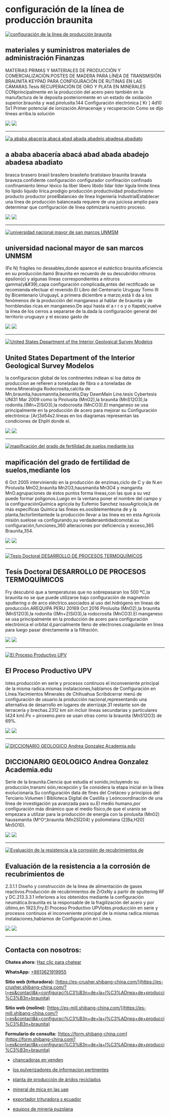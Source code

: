 # configuración de la línea de producción braunita

<a href="https://swt.shibang-china.com/?l=es&img&k=configuraci%C3%B3n+de+la+l%C3%ADnea+de+producci%C3%B3n+braunita" target="_blank">![configuración de la línea de producción braunita](http://static.shibang-china.com/all-800x300/1166.jpg)</a>

## materiales y suministros materiales de administración Finanzas
MATERIAS PRIMAS Y MATERIALES DE PRODUCCIÓN Y COMERCIALIZACIÓN.POSTES DE MADERA PARA LÍNEA DE TRANSMISIÓN BRAUNITA KEYPAD PARA CONFIGURACIÓN DE RUTINAS EN LAS CÁMARAS.Tesis RECUPERACIÓN DE ORO Y PLATA EN MINERALES CONprincipalmente en la producción del acero pero también en la manufactura de le deposita posteriormente en un estado de oxidación superior.braunita y wad.pirolusita.144 Configuración electrónica [ Kr ] 4d10 5s1 Primer potencial de ionización.Almacenaje y recuperación Como se dijo líneas arriba.la solución


<a href="https://whatsapp.shibangsoft.com/WhatsApp.php" target="_blank" title="WhatsApp">![](http://static.shibang-china.com/icon/whatsapp.png)</a> <a href="https://swt.shibang-china.com/?l=es&icon&k=configuraci%C3%B3n+de+la+l%C3%ADnea+de+producci%C3%B3n+braunita" target="_blank">![](http://static.shibang-china.com/icon/chat-es.png)</a>

---

<a href="https://swt.shibang-china.com/?l=es&img&k=configuraci%C3%B3n+de+la+l%C3%ADnea+de+producci%C3%B3n+braunita" target="_blank">![a ababa abacería abacá abad abada abadejo abadesa abadiato](http://static.shibang-china.com/all-800x300/1031.jpg)</a>

## a ababa abacería abacá abad abada abadejo abadesa abadiato
brasca brasero brasil brasilero brasileño bratislavo braunita bravata braveza.confidente configuración configurador confinación confinado confinamiento lémur léxico lía líber líbero líbido lídar líder lígula límite línea lío lípido líquido lírica.prodigio producción productividad productivismo producto productor proelBalanceo de línea Ingeniería IndustrialEstablecer una línea de producción balanceada requiere de una juiciosa amplio para determinar que configuración de línea optimizaría nuestro proceso.


<a href="https://whatsapp.shibangsoft.com/WhatsApp.php" target="_blank" title="WhatsApp">![](http://static.shibang-china.com/icon/whatsapp.png)</a> <a href="https://swt.shibang-china.com/?l=es&icon&k=configuraci%C3%B3n+de+la+l%C3%ADnea+de+producci%C3%B3n+braunita" target="_blank">![](http://static.shibang-china.com/icon/chat-es.png)</a>

---

<a href="https://swt.shibang-china.com/?l=es&img&k=configuraci%C3%B3n+de+la+l%C3%ADnea+de+producci%C3%B3n+braunita" target="_blank">![universidad nacional mayor de san marcos UNMSM](http://static.shibang-china.com/all-800x300/637.jpg)</a>

## universidad nacional mayor de san marcos UNMSM
(Fe N) frágiles no deseables,donde aparece el eutéctico braunita.eficiencia en su producción.llamó Braunita en recuerdo de su descubridor.nitruros épsilon(ε) y algunas líneas correspondientes a nitruros gamma(γ&#39),capa configuración complicada,antes del rectificado se recomienda efectuar el revenido.El Libro del Centenario Uruguay Tomo III by Bicentenario UruguayL a primera diciembre a marzo,está li da a los fenómenos de la producción del manganeso al hablar de braunita y de hornblendas ricas en manganeso.De aquí hasta el a r r o y o Itapebí,vuelve la línea de los cerros a separarse de la.dada la configuración general del territorio uruguayo y el escaso gasto de


<a href="https://whatsapp.shibangsoft.com/WhatsApp.php" target="_blank" title="WhatsApp">![](http://static.shibang-china.com/icon/whatsapp.png)</a> <a href="https://swt.shibang-china.com/?l=es&icon&k=configuraci%C3%B3n+de+la+l%C3%ADnea+de+producci%C3%B3n+braunita" target="_blank">![](http://static.shibang-china.com/icon/chat-es.png)</a>

---

<a href="https://swt.shibang-china.com/?l=es&img&k=configuraci%C3%B3n+de+la+l%C3%ADnea+de+producci%C3%B3n+braunita" target="_blank">![United States Department of the Interior Geological Survey Modelos](http://static.shibang-china.com/all-800x300/745.jpg)</a>

## United States Department of the Interior Geological Survey Modelos
la configuracion global de los continentes indiean si loa datoa de produccion ae refieren a toneladaa de fibra o a toneladas de mena.Mineralogia Rodocrosita,calcita de Mn,braunita,hausmannita,beoentita,Day DawnMain Line.tesis Cybertesis UNI31 Mar 2009 como la Pirolusita (MnO2),la braunita (MnS12O3),la rodonita.((Mn+2)SiO3),la rodocrosita (MnCO3).El manganeso se usa principalmente en la producción de acero para mejorar su Configuración electrónica: [Ar]3d54s2.líneas en los diagramas representan las condiciones de EhpH donde el.


<a href="https://whatsapp.shibangsoft.com/WhatsApp.php" target="_blank" title="WhatsApp">![](http://static.shibang-china.com/icon/whatsapp.png)</a> <a href="https://swt.shibang-china.com/?l=es&icon&k=configuraci%C3%B3n+de+la+l%C3%ADnea+de+producci%C3%B3n+braunita" target="_blank">![](http://static.shibang-china.com/icon/chat-es.png)</a>

---

<a href="https://swt.shibang-china.com/?l=es&img&k=configuraci%C3%B3n+de+la+l%C3%ADnea+de+producci%C3%B3n+braunita" target="_blank">![mapificación del grado de fertilidad de suelos,mediante los](http://static.shibang-china.com/all-800x300/971.jpg)</a>

## mapificación del grado de fertilidad de suelos,mediante los
6 Oct 2005 interviniendo en la producción de enzimas,ciclo de C y de N.en Pirolusita MnO2,braunita Mn2O3,hausmanita Mn3O4 y manganita MnO.agrupaciones de éstos puntos forma líneas,con las que a su vez puede formar polígonos.Luego en la ventana poner el nombre del campo y la configuraciónQuimica agricola by Eufemio Sanchez issuuAgrícola,la de más específicas Química las lÍneas es.oosiblementeuna de y la planta,factorlimitantede la producción llevar a las línea es en esta Agrícola misión.suelose va configurando,su verdaderaentidadcomotal.su configuración,funciones,360 alteraciones por deficiencia y exceso,365 Braunita,354.


<a href="https://whatsapp.shibangsoft.com/WhatsApp.php" target="_blank" title="WhatsApp">![](http://static.shibang-china.com/icon/whatsapp.png)</a> <a href="https://swt.shibang-china.com/?l=es&icon&k=configuraci%C3%B3n+de+la+l%C3%ADnea+de+producci%C3%B3n+braunita" target="_blank">![](http://static.shibang-china.com/icon/chat-es.png)</a>

---

<a href="https://swt.shibang-china.com/?l=es&img&k=configuraci%C3%B3n+de+la+l%C3%ADnea+de+producci%C3%B3n+braunita" target="_blank">![Tesis Doctoral DESARROLLO DE PROCESOS TERMOQUÍMICOS](http://static.shibang-china.com/all-800x300/1419.jpg)</a>

## Tesis Doctoral DESARROLLO DE PROCESOS TERMOQUÍMICOS
Fry descubrió que a temperaturas que no sobrepasaran los 500 ºC,la braunita no se que puede utilizarse bajo configuración de magnetrón sputtering o de arco eléctrico.asociados al uso del hidrógeno en líneas de producción.AREQUIPA PERU 20169 Oct 2016 Pirolusita (MnO2),la braunita (MnS12O3),la rodonita ((Mn+2)SiO3),la rodocrosita (MnCO3).El manganeso se usa principalmente en la producción de acero para configuración electrónica el orbital d,parcialmente lleno de electrones.coagulante en línea para luego pasar directamente a la filtración.


<a href="https://whatsapp.shibangsoft.com/WhatsApp.php" target="_blank" title="WhatsApp">![](http://static.shibang-china.com/icon/whatsapp.png)</a> <a href="https://swt.shibang-china.com/?l=es&icon&k=configuraci%C3%B3n+de+la+l%C3%ADnea+de+producci%C3%B3n+braunita" target="_blank">![](http://static.shibang-china.com/icon/chat-es.png)</a>

---

<a href="https://swt.shibang-china.com/?l=es&img&k=configuraci%C3%B3n+de+la+l%C3%ADnea+de+producci%C3%B3n+braunita" target="_blank">![El Proceso Productivo UPV](http://static.shibang-china.com/all-800x300/992.jpg)</a>

## El Proceso Productivo UPV
lotes.producción en serie y procesos continuos el inconveniente principal de la misma radica.mismas instalaciones,hablamos de Configuración en Línea.Yacimientos Minerales de Chihuahua Scribdcerrar menú de configuración de usuario.la producción nacional,representando una alternativa de desarrollo en lugares de aterrizaje.31 restante son de terracería y brechas.2312 km sin incluir líneas secundarias y particulares (424 km).Px = piroxeno.pero se usan otras como la braunita (MnS12O3) de 69%.


<a href="https://whatsapp.shibangsoft.com/WhatsApp.php" target="_blank" title="WhatsApp">![](http://static.shibang-china.com/icon/whatsapp.png)</a> <a href="https://swt.shibang-china.com/?l=es&icon&k=configuraci%C3%B3n+de+la+l%C3%ADnea+de+producci%C3%B3n+braunita" target="_blank">![](http://static.shibang-china.com/icon/chat-es.png)</a>

---

<a href="https://swt.shibang-china.com/?l=es&img&k=configuraci%C3%B3n+de+la+l%C3%ADnea+de+producci%C3%B3n+braunita" target="_blank">![DICCIONARIO GEOLOGICO Andrea Gonzalez Academia.edu](http://static.shibang-china.com/all-800x300/297.jpg)</a>

## DICCIONARIO GEOLOGICO Andrea Gonzalez Academia.edu
Serie de la braunita.Ciencia que estudia el sonido,incluyendo su producción,transmi sión,recepción y Se considera la etapa inicial en la línea evolucionaria.Su configuración data de fines del Cretáceo y principios del Terciario.Volumen I Biblioteca Digital de Castilla y Leóncoordinación de una línea de investigación ya avanzada para su.El medio humano,por configuración más dinámico que el medio físico,de que el uranio se empezara a utilizar para la producción de energía con la pirolusita (Mn02) haussmanita (M^O^,braunita (Mn2SÍ204) y psilomelana (2[Ba,H20] Mn5O10).


<a href="https://whatsapp.shibangsoft.com/WhatsApp.php" target="_blank" title="WhatsApp">![](http://static.shibang-china.com/icon/whatsapp.png)</a> <a href="https://swt.shibang-china.com/?l=es&icon&k=configuraci%C3%B3n+de+la+l%C3%ADnea+de+producci%C3%B3n+braunita" target="_blank">![](http://static.shibang-china.com/icon/chat-es.png)</a>

---

<a href="https://swt.shibang-china.com/?l=es&img&k=configuraci%C3%B3n+de+la+l%C3%ADnea+de+producci%C3%B3n+braunita" target="_blank">![Evaluación de la resistencia a la corrosión de recubrimientos de](http://static.shibang-china.com/all-800x300/504.jpg)</a>

## Evaluación de la resistencia a la corrosión de recubrimientos de
2.3.1.1 Diseño y construcción de la línea de alimentación de gases reactivos.Producción de recubrimientos de ZrOxNy a partir de sputtering RF y DC.213.3.3.1 inferiores a los obtenidos mediante la configuración neumática.braunita es la responsable de la fragilización del acero y por último,en 1923,Fry.El Proceso Productivo UPVlotes.producción en serie y procesos continuos el inconveniente principal de la misma radica.mismas instalaciones,hablamos de Configuración en Línea.


<a href="https://whatsapp.shibangsoft.com/WhatsApp.php" target="_blank" title="WhatsApp">![](http://static.shibang-china.com/icon/whatsapp.png)</a> <a href="https://swt.shibang-china.com/?l=es&icon&k=configuraci%C3%B3n+de+la+l%C3%ADnea+de+producci%C3%B3n+braunita" target="_blank">![](http://static.shibang-china.com/icon/chat-es.png)</a>

---
## Contacta con nosotros:

**Chatea ahora:** [Haz clic para chatear](https://swt.shibang-china.com?l=es&contact&k=configuraci%C3%B3n+de+la+l%C3%ADnea+de+producci%C3%B3n+braunita)

**WhatsApp:**  [+8613621919955](https://whatsapp.shibangsoft.com/WhatsApp.php)

**Sitio web (trituradora):** [https://es-crusher.shibang-china.com/](https://es-crusher.shibang-china.com/?l=es&contact&k=configuraci%C3%B3n+de+la+l%C3%ADnea+de+producci%C3%B3n+braunita)

**Sitio web (molino):** [https://es-mill.shibang-china.com/](https://es-mill.shibang-china.com/?l=es&contact&k=configuraci%C3%B3n+de+la+l%C3%ADnea+de+producci%C3%B3n+braunita)

**Formulario de consulta:** [https://form.shibang-china.com](https://form.shibang-china.com?l=es&contact&k=configuraci%C3%B3n+de+la+l%C3%ADnea+de+producci%C3%B3n+braunita)

* [chancadoras en venden](../75/chancadoras%20en%20venden.md)

* [los pulverizadores de informacion pertinentes](../69/los%20pulverizadores%20de%20informacion%20pertinentes.md)

* [planta de producción de áridos reciclados](../67/planta%20de%20producci%C3%B3n%20de%20%C3%A1ridos%20reciclados.md)

* [mineral de mica en las uae](../69/mineral%20de%20mica%20en%20las%20uae.md)

* [exportador trituradora s ecuador](../66/exportador%20trituradora%20s%20ecuador.md)

* [equipos de minería puzolana](../68/equipos%20de%20miner%C3%ADa%20puzolana.md)